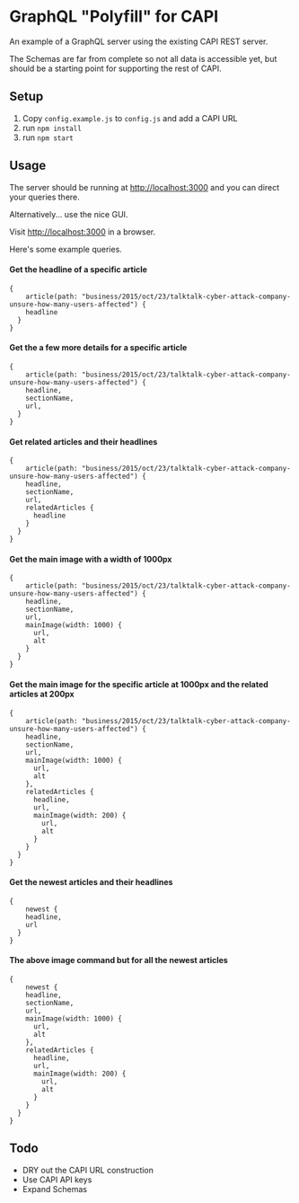 # GraphQL "Polyfill" for CAPI

An example of a GraphQL server using the existing CAPI REST server.

The Schemas are far from complete so not all data is accessible yet, but should be a starting point for supporting the rest of CAPI.

## Setup

1. Copy `config.example.js` to `config.js` and add a CAPI URL
2. run `npm install`
3. run `npm start`

## Usage

The server should be running at [http://localhost:3000](http://localhost:3000) and you can direct your queries there.

Alternatively... use the nice GUI.

Visit [http://localhost:3000](http://localhost:3000) in a browser.

Here's some example queries.

#### Get the headline of a specific article
```
{
	article(path: "business/2015/oct/23/talktalk-cyber-attack-company-unsure-how-many-users-affected") {
    headline
  }
}
```

#### Get the a few more details for a specific article

```
{
	article(path: "business/2015/oct/23/talktalk-cyber-attack-company-unsure-how-many-users-affected") {
    headline,
    sectionName,
    url,
  }
}
```

#### Get related articles and their headlines

```
{
	article(path: "business/2015/oct/23/talktalk-cyber-attack-company-unsure-how-many-users-affected") {
    headline,
    sectionName,
    url,
    relatedArticles {
      headline
    }
  }
}
```

#### Get the main image with a width of 1000px

```
{
	article(path: "business/2015/oct/23/talktalk-cyber-attack-company-unsure-how-many-users-affected") {
    headline,
    sectionName,
    url,
    mainImage(width: 1000) {
      url,
      alt
    }
  }
}
```

#### Get the main image for the specific article at 1000px and the related articles at 200px

```
{
	article(path: "business/2015/oct/23/talktalk-cyber-attack-company-unsure-how-many-users-affected") {
    headline,
    sectionName,
    url,
    mainImage(width: 1000) {
      url,
      alt
    },
    relatedArticles {
      headline,
      url,
      mainImage(width: 200) {
        url,
        alt
      }
    }
  }
}
```

#### Get the newest articles and their headlines

```
{
	newest {
    headline,
    url
  }
}
```

#### The above image command but for all the newest articles

```
{
	newest {
    headline,
    sectionName,
    url,
    mainImage(width: 1000) {
      url,
      alt
    },
    relatedArticles {
      headline,
      url,
      mainImage(width: 200) {
        url,
        alt
      }
    }
  }
}

```

## Todo

 - DRY out the CAPI URL construction
 - Use CAPI API keys
 - Expand Schemas
